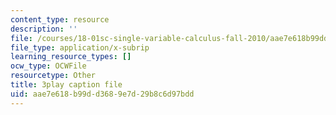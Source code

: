 ```yaml
---
content_type: resource
description: ''
file: /courses/18-01sc-single-variable-calculus-fall-2010/aae7e618b99dd3689e7d29b8c6d97bdd_BSAA0akmPEU.srt
file_type: application/x-subrip
learning_resource_types: []
ocw_type: OCWFile
resourcetype: Other
title: 3play caption file
uid: aae7e618-b99d-d368-9e7d-29b8c6d97bdd
---
```

